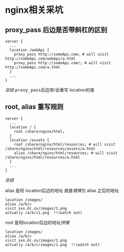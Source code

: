 # nginx相关采坑

## proxy_pass 后边是否带斜杠的区别

```shell
server {
  ...
  location /webApi {
    proxy_pass http://someApi.com; # will visit http://someApi.com/webApi/a.html
    proxy_pass http://someApi.com/; # will visit http://someApi.com/a.thml
  }
  ...
}

```
*总结*
<kbd>proxy_pass</kbd>后边带/会重写 location的值

## root, alias 重写规则

```shell
server {
  ...
  location / {
    root /share/nginx/html;
  }
  location /assets {
    root /share/nginx/html/resources; # will visit /share/nginx/html/resources/assets/a.html
    alias /share/nginx/html/resources; # will visit /share/nginx/html/resources/a.html
  }
  ...
}

```

*总结*

alias 是将 location后边的地址 直接*替换*为 alias 之后的地址
```
location /images/ 
alias /a/b/c
visit xxx.dc.xx/images/1.png
actually /a/b/c1.png  !!(watch out)
```
root 是将location后边的地址*拼接*
```
location /images/ 
alias /a/b/c
visit xxx.dc.xx/images/1.png
actually /a/b/c/images/1.png  !!(watch out)
```
